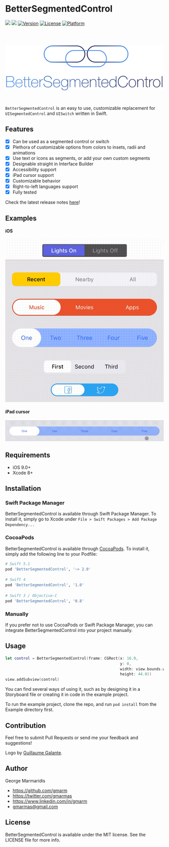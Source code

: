 # BetterSegmentedControl

![](https://img.shields.io/badge/Swift-5.1-blue.svg?style=flat)
![](https://app.bitrise.io/app/1d06a34a06589be2/status.svg?token=i0xHqYqUAjHGkzToH5FVOg&branch=master)
[![Version](https://img.shields.io/cocoapods/v/BetterSegmentedControl.svg?style=flat)](http://cocoapods.org/pods/BetterSegmentedControl)
[![License](https://img.shields.io/cocoapods/l/BetterSegmentedControl.svg?style=flat)](http://cocoapods.org/pods/BetterSegmentedControl)
[![Platform](https://img.shields.io/cocoapods/p/BetterSegmentedControl.svg?style=flat)](http://cocoapods.org/pods/BetterSegmentedControl)

<br />
<br />
<p align="center">
  <img src="Assets/logo-transparent-background.png" />
</p>
<br />

`BetterSegmentedControl` is an easy to use, customizable replacement for
`UISegmentedControl` and `UISwitch` written in Swift.

## Features

- [x] Can be used as a segmented control or switch
- [x] Plethora of customizable options from colors to insets, radii and
animations
- [x] Use text or icons as segments, or add your own custom segments
- [x] Designable straight in Interface Builder
- [x] Accessibility support
- [x] iPad cursor support
- [x] Customizable behavior
- [x] Right-to-left languages support
- [x] Fully tested

Check the latest release notes [here][release-notes]!

[release-notes]: https://github.com/gmarm/BetterSegmentedControl/releases/tag/2.0.1

## Examples

#### iOS
![Demo](Assets/demo_main.gif)

#### iPad cursor

![Demo](Assets/demo_ipad_cursor.gif)


## Requirements

- iOS 9.0+
- Xcode 8+


## Installation

### Swift Package Manager

BetterSegmentedControl is available through Swift Package Manager. To install
it, simply go to Xcode under `File > Swift Packages > Add Package Dependency...`

### CocoaPods

BetterSegmentedControl is available through [CocoaPods](http://cocoapods.org).
To install it, simply add the following line to your Podfile:

```ruby
# Swift 5.1
pod 'BetterSegmentedControl', '~> 2.0'

# Swift 4
pod 'BetterSegmentedControl', '1.0'

# Swift 3 / Objective-C
pod 'BetterSegmentedControl', '0.8'
```

### Manually

If you prefer not to use CocoaPods or Swift Package Manager, you can integrate
BetterSegmentedControl into your project manually.


## Usage

```swift
let control = BetterSegmentedControl(frame: CGRect(x: 16.0,
                                                   y: 0,
                                                   width: view.bounds.width - 32.0,
                                                   height: 44.0))
view.addSubview(control)
```

You can find several ways of using it, such as by designing it in a Storyboard
file or creating it in code in the example project.

To run the example project, clone the repo, and run `pod install` from the
Example directory first.


## Contribution

Feel free to submit Pull Requests or send me your feedback and suggestions!

Logo by [Guillaume Galante][guillaume-dribble].

[guillaume-dribble]: https://dribbble.com/guillaumegalante

## Author

George Marmaridis

- https://github.com/gmarm
- https://twitter.com/gmarmas
- https://www.linkedin.com/in/gmarm
- gmarmas@gmail.com


## License

BetterSegmentedControl is available under the MIT license. See the LICENSE file
for more info.
